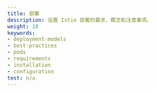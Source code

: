 ```yaml
---
title: 部署
description: 设置 Istio 部署的要求、概念和注意事项。
weight: 10
keywords:
- deployment-models
- best-practices
- pods
- requirements
- installation
- configuration
test: n/a
---
```

